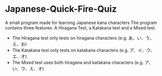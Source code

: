 # Japanese-Quick-Fire-Quiz
A small program made for learning Japanese kana characters
The program contains three features: A Hiragana Test, a Katakana test and a Mixed test.

* The Hiragana test only tests on hiragana characters (e.g. あ、い、う、え、お)
* The Katakana test only tests on katakana characters (e.g. ア、イ、ウ、エ、オ)
* The Mixed test uses both hiragana and katakana characters (e.g. ア、い、ウ、え、オ)
